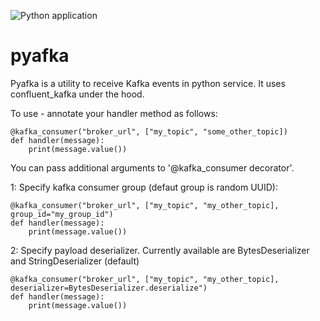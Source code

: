 ![Python application](https://github.com/JacekPs/pyafka/workflows/Python%20application/badge.svg)

# pyafka
Pyafka is a utility to receive Kafka events in python service. It uses confluent_kafka under the hood.

To use - annotate your handler method as follows:

```
@kafka_consumer("broker_url", ["my_topic", "some_other_topic])
def handler(message):
    print(message.value())
```
You can pass additional arguments to '@kafka_consumer decorator'.

1: Specify kafka consumer group (defaut group is random UUID):
```
@kafka_consumer("broker_url", ["my_topic", "my_other_topic], group_id="my_group_id")
def handler(message):
    print(message.value())
```

2: Specify payload deserializer. Currently available are BytesDeserializer and StringDeserializer (default)  
```
@kafka_consumer("broker_url", ["my_topic", "my_other_topic], deserializer=BytesDeserializer.deserialize")
def handler(message):
    print(message.value())
```
